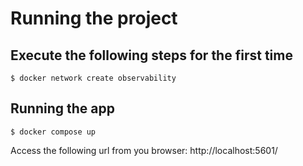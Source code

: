 # Running the project

## Execute the following steps for the first time
```
$ docker network create observability
```


## Running the app
```
$ docker compose up
```

Access the following url from you browser:
http://localhost:5601/